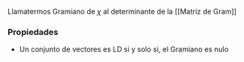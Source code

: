Llamatermos Gramiano de $\chi$ al determinante de la [[Matriz de Gram]]


### Propiedades
 * Un conjunto de vectores es LD si y solo si, el Gramiano es nulo